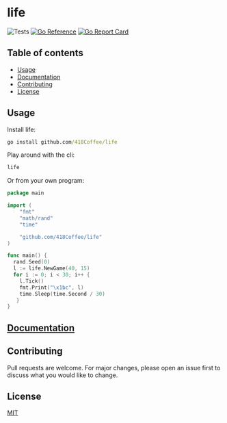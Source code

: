 # life

![Tests](https://github.com/418Coffee/life/actions/workflows/test.yaml/badge.svg)
[![Go Reference](https://pkg.go.dev/badge/github.com/418Coffee/life.svg)](https://pkg.go.dev/github.com/418Coffee/life)
[![Go Report Card](https://goreportcard.com/badge/github.com/418Coffee/life)](https://goreportcard.com/report/github.com/418Coffee/life)

## Table of contents

- [Usage](#usage)
- [Documentation](#documentation)
- [Contributing](#contributing)
- [License](#license)

## Usage

Install life:

```cmd
go install github.com/418Coffee/life
```

Play around with the cli:

```cmd
life
```

Or from your own program:

```go
package main

import (
    "fmt"
    "math/rand"
    "time"

    "github.com/418Coffee/life"
)

func main() {
  rand.Seed(0)
  l := life.NewGame(40, 15)
  for i := 0; i < 30; i++ {
    l.Tick()
    fmt.Print("\x1bc", l)
    time.Sleep(time.Second / 30)
   }
}
```

## [Documentation](https://pkg.go.dev/github.com/418Coffee/life)

## Contributing

Pull requests are welcome. For major changes, please open an issue first to discuss what you would like to change.

## License

[MIT](https://choosealicense.com/licenses/mit/)
